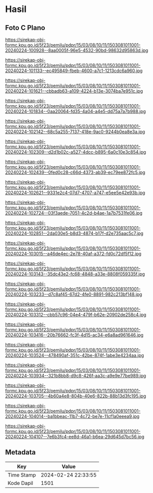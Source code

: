# Hasil

## Foto C Plano

https://sirekap-obj-formc.kpu.go.id/5f23/pemilu/pdpr/15/03/08/10/11/1503081011001-20240224-100928--8aa0005f-96e5-4532-90bd-98632d95863d.jpg

https://sirekap-obj-formc.kpu.go.id/5f23/pemilu/pdpr/15/03/08/10/11/1503081011001-20240224-101133--ec495849-fbeb-4600-a7c1-1213cdc6a960.jpg

https://sirekap-obj-formc.kpu.go.id/5f23/pemilu/pdpr/15/03/08/10/11/1503081011001-20240224-101621--cbbadb63-a109-4224-b13e-3074ba7e951c.jpg

https://sirekap-obj-formc.kpu.go.id/5f23/pemilu/pdpr/15/03/08/10/11/1503081011001-20240224-101834--0aa20064-fd35-4a04-a4e5-dd75a7a7b988.jpg

https://sirekap-obj-formc.kpu.go.id/5f23/pemilu/pdpr/15/03/08/10/11/1503081011001-20240224-102142--68c5a255-7137-418e-9ac0-9244b0ea8e3a.jpg

https://sirekap-obj-formc.kpu.go.id/5f23/pemilu/pdpr/15/03/08/10/11/1503081011001-20240224-102309--d2d1b02c-a527-4dcc-b895-6a0c10e3c854.jpg

https://sirekap-obj-formc.kpu.go.id/5f23/pemilu/pdpr/15/03/08/10/11/1503081011001-20240224-102439--0fed0c28-c66d-4373-ab39-ec79ee872fc5.jpg

https://sirekap-obj-formc.kpu.go.id/5f23/pemilu/pdpr/15/03/08/10/11/1503081011001-20240224-102621--9331e2c4-07d7-4707-a747-e5ee5e42e93b.jpg

https://sirekap-obj-formc.kpu.go.id/5f23/pemilu/pdpr/15/03/08/10/11/1503081011001-20240224-102724--03f3aede-7051-4c2d-b4ae-1a7b7531fe06.jpg

https://sirekap-obj-formc.kpu.go.id/5f23/pemilu/pdpr/15/03/08/10/11/1503081011001-20240224-102851--2da030e5-b8d3-4874-b17f-d2e735aac5c7.jpg

https://sirekap-obj-formc.kpu.go.id/5f23/pemilu/pdpr/15/03/08/10/11/1503081011001-20240224-103015--a46de4ec-2e78-40af-a372-fd0c72df5f12.jpg

https://sirekap-obj-formc.kpu.go.id/5f23/pemilu/pdpr/15/03/08/10/11/1503081011001-20240224-103143--35dc43e2-fc68-4848-a33e-8808f059335f.jpg

https://sirekap-obj-formc.kpu.go.id/5f23/pemilu/pdpr/15/03/08/10/11/1503081011001-20240224-103233--d7c8af45-67d2-4fe0-8891-982c213bf148.jpg

https://sirekap-obj-formc.kpu.go.id/5f23/pemilu/pdpr/15/03/08/10/11/1503081011001-20240224-103312--cbb57c96-04e4-479f-b62e-20902de258c4.jpg

https://sirekap-obj-formc.kpu.go.id/5f23/pemilu/pdpr/15/03/08/10/11/1503081011001-20240224-103416--20b76662-fc3f-4d15-ac34-e6a8ad961646.jpg

https://sirekap-obj-formc.kpu.go.id/5f23/pemilu/pdpr/15/03/08/10/11/1503081011001-20240224-103524--478490af-351c-42be-874f-1abe3e4234aa.jpg

https://sirekap-obj-formc.kpu.go.id/5f23/pemilu/pdpr/15/03/08/10/11/1503081011001-20240224-103934--321b8bb8-d9c8-426f-aa3c-a9e9e77be989.jpg

https://sirekap-obj-formc.kpu.go.id/5f23/pemilu/pdpr/15/03/08/10/11/1503081011001-20240224-103705--4b60a4e8-804b-40e6-822b-88b13d3fc195.jpg

https://sirekap-obj-formc.kpu.go.id/5f23/pemilu/pdpr/15/03/08/10/11/1503081011001-20240224-104014--ba1bbeac-11b7-4c72-be7e-11cf1a0eeea9.jpg

https://sirekap-obj-formc.kpu.go.id/5f23/pemilu/pdpr/15/03/08/10/11/1503081011001-20240224-104107--7e6b3fc4-ee8d-46a1-b6ea-29d645d7bc56.jpg


## Metadata

| Key        | Value               |
| ---------- | ------------------- |
| Time Stamp | 2024-02-24 22:33:55 |
| Kode Dapil | 1501                |



